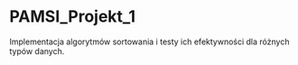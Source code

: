 # PAMSI_Projekt_1
Implementacja algorytmów sortowania i testy ich efektywności dla różnych typów danych.
